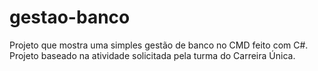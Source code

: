 # gestao-banco
Projeto que mostra uma simples gestão de banco no CMD feito com C#. Projeto baseado na atividade solicitada pela turma do Carreira Única.
